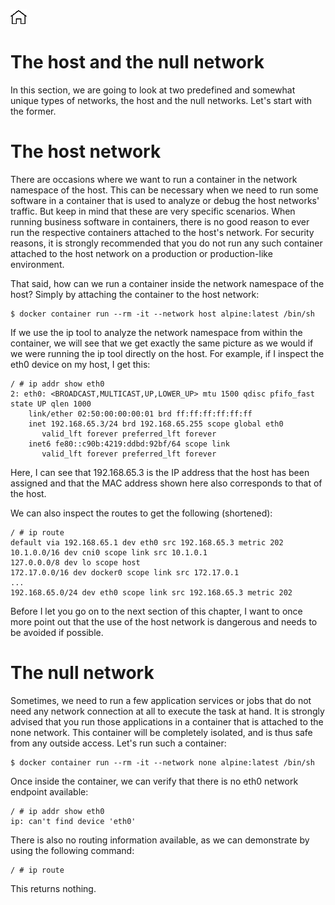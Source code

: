 [![Home](../../img/home.png)](../M-04/README.md)
# **The host and the null network**

In this section, we are going to look at two predefined and somewhat unique types of networks, the host and the null networks. Let's start with the former.

# The host network

There are occasions where we want to run a container in the network namespace of the host. This can be necessary when we need to run some software in a container that is used to analyze or debug the host networks' traffic. But keep in mind that these are very specific scenarios. When running business software in containers, there is no good reason to ever run the respective containers attached to the host's network. For security reasons, it is strongly recommended that you do not run any such container attached to the host network on a production or production-like environment.

That said, how can we run a container inside the network namespace of the host? Simply by attaching the container to the host network:

```
$ docker container run --rm -it --network host alpine:latest /bin/sh
```
If we use the ip tool to analyze the network namespace from within the container, we will see that we get exactly the same picture as we would if we were running the ip tool directly on the host. For example, if I inspect the eth0 device on my host, I get this:

```
/ # ip addr show eth0
2: eth0: <BROADCAST,MULTICAST,UP,LOWER_UP> mtu 1500 qdisc pfifo_fast state UP qlen 1000
    link/ether 02:50:00:00:00:01 brd ff:ff:ff:ff:ff:ff
    inet 192.168.65.3/24 brd 192.168.65.255 scope global eth0
       valid_lft forever preferred_lft forever
    inet6 fe80::c90b:4219:ddbd:92bf/64 scope link
       valid_lft forever preferred_lft forever
```

Here, I can see that 192.168.65.3 is the IP address that the host has been assigned and that the MAC address shown here also corresponds to that of the host.

We can also inspect the routes to get the following (shortened):

```
/ # ip route
default via 192.168.65.1 dev eth0 src 192.168.65.3 metric 202
10.1.0.0/16 dev cni0 scope link src 10.1.0.1
127.0.0.0/8 dev lo scope host
172.17.0.0/16 dev docker0 scope link src 172.17.0.1
...
192.168.65.0/24 dev eth0 scope link src 192.168.65.3 metric 202
```
Before I let you go on to the next section of this chapter, I want to once more point out that the use of the host network is dangerous and needs to be avoided if possible.

# The null network
Sometimes, we need to run a few application services or jobs that do not need any network connection at all to execute the task at hand. It is strongly advised that you run those applications in a container that is attached to the none network. This container will be completely isolated, and is thus safe from any outside access. Let's run such a container:

```
$ docker container run --rm -it --network none alpine:latest /bin/sh
```
Once inside the container, we can verify that there is no eth0 network endpoint available:

```
/ # ip addr show eth0
ip: can't find device 'eth0'
```

There is also no routing information available, as we can demonstrate by using the following command:

```
/ # ip route
```
This returns nothing.
